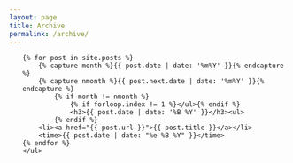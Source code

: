 ```yaml
---
layout: page
title: Archive
permalink: /archive/
---
```

<div class="archive">
	<ul class="archive-list">

	{% for post in site.posts %}
		{% capture month %}{{ post.date | date: '%m%Y' }}{% endcapture %}
		{% capture nmonth %}{{ post.next.date | date: '%m%Y' }}{% endcapture %}
			{% if month != nmonth %}
				{% if forloop.index != 1 %}</ul>{% endif %}
				<h3>{{ post.date | date: '%B %Y' }}</h3><ul>
			{% endif %}
		<li><a href="{{ post.url }}">{{ post.title }}</a></li>
		<time>{{ post.date | date: "%e %B %Y" }}</time>
	{% endfor %}
	</ul>
</div>
